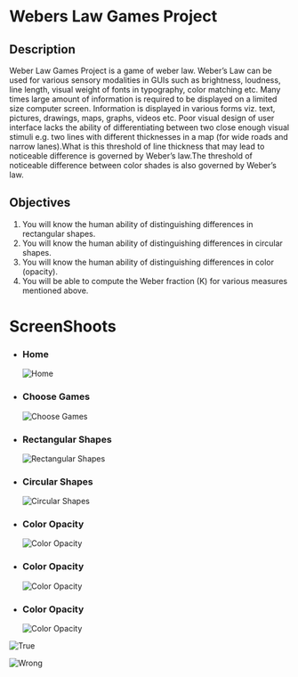 # Webers Law Games Project
<h2>Description</h2>
<p>Weber Law Games Project is a game of weber law. Weber’s Law can be used for  various sensory modalities in GUIs such as brightness, loudness, line length, visual weight of fonts in typography, color matching etc. Many times large amount of information is required to be displayed on a limited size computer screen. Information is displayed in various forms viz. text, pictures, drawings, maps, graphs, videos etc. Poor visual design of user interface lacks the ability of differentiating between two close enough visual stimuli e.g. two lines with different thicknesses in a map (for wide roads and narrow lanes).What is  this  threshold  of  line thickness that  may  lead  to  noticeable difference  is  governed  by Weber’s law.The threshold of noticeable difference between color shades is also governed by Weber’s law.</p>

<h2>Objectives</h2>
<ol>
  <li>You  will   know  the  human  ability  of  distinguishing  differences  in  rectangular shapes.</li>
  <li>You  will   know  the  human  ability  of  distinguishing  differences  in circular shapes. </li>
  <li>You  will   know  the  human  ability  of  distinguishing differences  in color (opacity).</li>
  <li>You  will  be able to compute  the Weber fraction (K) for  various  measures  mentioned  above.</li>
</ol>

# ScreenShoots
<ul>
  <li>
      <h3>Home</h3>
      <img src="https://user-images.githubusercontent.com/84588706/149603223-b68236eb-bb7c-4aa4-ad4d-26090374279a.jpg" alt="Home">
  </li>
  <li>
      <h3>Choose Games</h3>
      <img src="https://user-images.githubusercontent.com/84588706/149603502-66e615ca-2cff-4226-93a3-28b57490e18a.jpg" alt="Choose Games">
  </li>
  <li>
      <h3>Rectangular Shapes</h3>
      <img src="https://user-images.githubusercontent.com/84588706/149603512-86a1464c-c8c8-46b9-a0ec-b3bb300a961f.jpg" alt="Rectangular Shapes">
  </li>
  <li>
      <h3>Circular Shapes</h3>
      <img src="https://user-images.githubusercontent.com/84588706/149603528-09e34674-f3fa-42c3-bfe1-0d4592d41c95.jpg" alt="Circular Shapes">
  </li>
  <li>
      <h3>Color Opacity</h3>
      <img src="https://user-images.githubusercontent.com/84588706/149645854-3cb90b39-2ed9-4df2-8f1e-4c9a763b3cb0.jpg" alt="Color Opacity">
  </li>
  <li>
      <h3>Color Opacity</h3>
      <img src="https://user-images.githubusercontent.com/84588706/149645854-3cb90b39-2ed9-4df2-8f1e-4c9a763b3cb0.jpg" alt="Color Opacity">
  </li>
  <li>
      <h3>Color Opacity</h3>
      <img src="https://user-images.githubusercontent.com/84588706/149645854-3cb90b39-2ed9-4df2-8f1e-4c9a763b3cb0.jpg" alt="Color Opacity">
  </li>
</ul>


![True](https://user-images.githubusercontent.com/84588706/149645858-7b9dfd76-5393-4db6-ba1b-8daf050a058f.jpg)

![Wrong](https://user-images.githubusercontent.com/84588706/149645862-f5f655ab-df56-48d5-85d5-95c3fbbede25.jpg)

